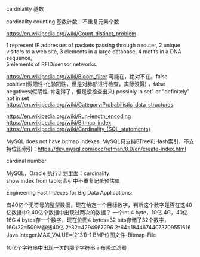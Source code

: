 cardinality 基数

cardinality counting  基数计数：不重复元素个数

https://en.wikipedia.org/wiki/Count-distinct_problem

1 represent IP addresses of packets passing through a router, 
2 unique visitors to a web site, 
3 elements in a large database, 
4 motifs in a DNA sequence,  
5 elements of RFID/sensor networks.

https://en.wikipedia.org/wiki/Bloom_filter
可能在，绝对不在。false positive(假阳性-化验阳性，但是对肺部进行检查，实际没得) ，false negatives(假阴性-肯定得了，但是没检查出来)
possibly in set" or "definitely" not in set
https://en.wikipedia.org/wiki/Category:Probabilistic_data_structures

https://en.wikipedia.org/wiki/Run-length_encoding
https://en.wikipedia.org/wiki/Bitmap_index
https://en.wikipedia.org/wiki/Cardinality_(SQL_statements)

MySQL does not have bitmap indexes.
MySQL只支持BTree和Hash索引，不支持位图索引：https://dev.mysql.com/doc/refman/8.0/en/create-index.html

cardinal number

MySQL，Oracle 执行计划里面：cardinality  
show index from table;索引中不重复记录预估值

Engineering Fast Indexes for Big Data Applications:

有40亿个无符号的整型数据，现在给定一个目标数字，判断这个数字是否在这40亿数据中?
40亿个数据中出现过两次的数据？
一个int 4 byte，10亿 4G，40亿 16G
4 bytes存一个数字，现在位图4 bytes=32 bits存储了32个数字，16G/32=500M存储40亿
2^32=4294967296
2^64=18446744073709551616
Java Integer.MAX_VALUE=(2^31)-1
BMP位图文件-Bitmap-File

10亿个字符串中出现一次的那个字符串？布隆过滤器